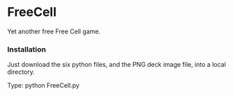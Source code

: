 # FreeCell
Yet another free Free Cell game.

### Installation
Just download the six python files, and the PNG deck image file, into a local directory.

Type: python FreeCell.py
